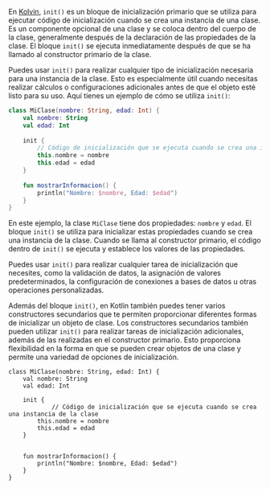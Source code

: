 En [Kolvin](Kolvin.md), `init()` es un bloque de inicialización primario que se utiliza para ejecutar código de inicialización cuando se crea una instancia de una clase. Es un componente opcional de una clase y se coloca dentro del cuerpo de la clase, generalmente después de la declaración de las propiedades de la clase. El bloque `init()` se ejecuta inmediatamente después de que se ha llamado al constructor primario de la clase.

Puedes usar `init()` para realizar cualquier tipo de inicialización necesaria para una instancia de la clase. Esto es especialmente útil cuando necesitas realizar cálculos o configuraciones adicionales antes de que el objeto esté listo para su uso. Aquí tienes un ejemplo de cómo se utiliza `init()`:

````KOTLIN
class MiClase(nombre: String, edad: Int) {
    val nombre: String
    val edad: Int
    
    init {
        // Código de inicialización que se ejecuta cuando se crea una instancia de la clase
        this.nombre = nombre
        this.edad = edad
    }
    
    fun mostrarInformacion() {
        println("Nombre: $nombre, Edad: $edad")
    }
}

````

En este ejemplo, la clase `MiClase` tiene dos propiedades: `nombre` y `edad`. El bloque `init()` se utiliza para inicializar estas propiedades cuando se crea una instancia de la clase. Cuando se llama al constructor primario, el código dentro de `init()` se ejecuta y establece los valores de las propiedades.

Puedes usar `init()` para realizar cualquier tarea de inicialización que necesites, como la validación de datos, la asignación de valores predeterminados, la configuración de conexiones a bases de datos u otras operaciones personalizadas.

Además del bloque `init()`, en Kotlin también puedes tener varios constructores secundarios que te permiten proporcionar diferentes formas de inicializar un objeto de clase. Los constructores secundarios también pueden utilizar `init()` para realizar tareas de inicialización adicionales, además de las realizadas en el constructor primario. Esto proporciona flexibilidad en la forma en que se pueden crear objetos de una clase y permite una variedad de opciones de inicialización.

````
class MiClase(nombre: String, edad: Int) {
    val nombre: String
    val edad: Int
    
    init {
	        // Código de inicialización que se ejecuta cuando se crea una instancia de la clase
        this.nombre = nombre
        this.edad = edad
    }
	
    
    fun mostrarInformacion() {
        println("Nombre: $nombre, Edad: $edad")
    }
}

````
